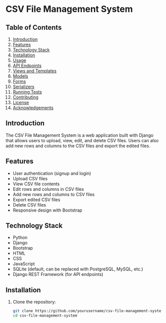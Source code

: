 # CSV File Management System

## Table of Contents

1. [Introduction](#introduction)
2. [Features](#features)
3. [Technology Stack](#technology-stack)
4. [Installation](#installation)
5. [Usage](#usage)
6. [API Endpoints](#api-endpoints)
7. [Views and Templates](#views-and-templates)
8. [Models](#models)
9. [Forms](#forms)
10. [Serializers](#serializers)
11. [Running Tests](#running-tests)
12. [Contributing](#contributing)
13. [License](#license)
14. [Acknowledgements](#acknowledgements)

## Introduction

The CSV File Management System is a web application built with Django that allows users to upload, view, edit, and delete CSV files. Users can also add new rows and columns to the CSV files and export the edited files.

## Features

- User authentication (signup and login)
- Upload CSV files
- View CSV file contents
- Edit rows and columns in CSV files
- Add new rows and columns to CSV files
- Export edited CSV files
- Delete CSV files
- Responsive design with Bootstrap

## Technology Stack

- Python
- Django
- Bootstrap
- HTML
- CSS
- JavaScript
- SQLite (default, can be replaced with PostgreSQL, MySQL, etc.)
- Django REST Framework (for API endpoints)

## Installation

1. Clone the repository:

   ```bash
   git clone https://github.com/yourusername/csv-file-management-system.git
   cd csv-file-management-system
   ```
